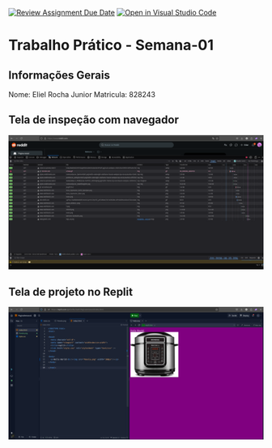 [![Review Assignment Due Date](https://classroom.github.com/assets/deadline-readme-button-22041afd0340ce965d47ae6ef1cefeee28c7c493a6346c4f15d667ab976d596c.svg)](https://classroom.github.com/a/fWV9gbnp)
[![Open in Visual Studio Code](https://classroom.github.com/assets/open-in-vscode-2e0aaae1b6195c2367325f4f02e2d04e9abb55f0b24a779b69b11b9e10269abc.svg)](https://classroom.github.com/online_ide?assignment_repo_id=18271123&assignment_repo_type=AssignmentRepo)
# Trabalho Prático - Semana-01

## Informações Gerais
Nome: Eliel Rocha Junior
Matricula: 828243

## Tela de inspeção com navegador

<img src="print1.png" alt="s">

## Tela de projeto no Replit
<img src="print2.png" alt="">
